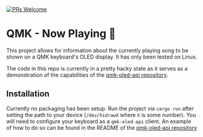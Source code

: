 [![PRs Welcome](https://img.shields.io/badge/PRs-welcome-brightgreen.svg?style=flat-square)](https://makeapullrequest.com)
# QMK - Now Playing 🎵

This project allows for information about the currently playing song to be shown on a QMK keyboard's OLED display. It has only been tested on Linux.

The code in this repo is currently in a pretty hacky state as it serves as a demonstration of the capabilities of the [qmk-oled-api repository](https://github.com/dob9601/qmk-oled-api).

## Installation

Currently no packaging has been setup. Run the project via `cargo run` after setting the path to your device (`/dev/hidrawX` where `X` is some number). You will need to configure your keyboard as a `qmk-oled-api` client. An example of how to do so can be found in the README of the [qmk-oled-api repository](https://github.com/dob9601/qmk-oled-api#client-snippet)
